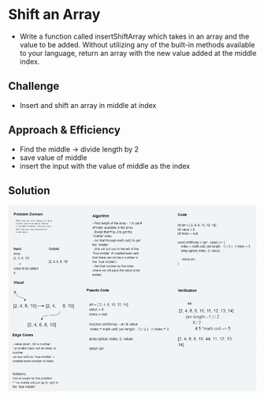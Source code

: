 # Shift an Array

- Write a function called insertShiftArray which takes in an array and the value to be added. Without utilizing any of the built-in methods available to your language, return an array with the new value added at the middle index.
<!-- Short summary or background information -->

## Challenge

- Insert and shift an array in middle at index
<!-- Description of the challenge -->

## Approach & Efficiency
<!-- What approach did you take? Why? What is the Big O space/time for this approach? -->

- Find the middle -> divide length by 2
- save value of middle
- insert the input with the value of middle as the index

## Solution
<!-- Embedded whiteboard image -->
![WhiteBoard](shiftArr-snip.png)
